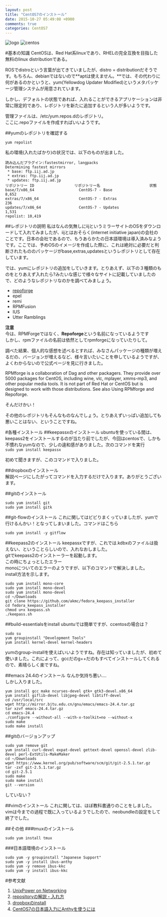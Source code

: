 ```yaml
---
layout: post
title: "CentOS7のインストール"
date: 2015-10-27 05:49:08 +0900
comments: true
categories: CentOS7
---
```

![logo](http://mireiasangalo.com/wp-content/uploads/2013/09/centos-splash.png)
![centos](/images/centos7.png)

#基本の知識
CentOSは、Red Hat系linuxであり、RHELの完全互換を目指した無料のlinux distributionである。  
  
ROSでdistroという言葉が出てきていましたが、distro = distributionだそうです。もちろん、debianではないので**aptは使えません。**では、その代わりに何があるのかというと、yum(Yellowdog Updater Modified)というメタパッケージ管理システムが用意されています。  
  
しかし、デフォルトの状態であれば、入れることができるアプリケーションは非常に限定的であり、レポジトリを新たに追加するという人が多いようです。  
  
管理ファイルは、/etc/yum.repos.dのレポジトリ。  
ここに.repoファイルを作成すればいいようです。  

##yumのレポジトリを確認する

`
yum repolist
`
  
私の環境(入れたばかり)の状況では、以下のものが出ました。
```
読み込んだプラグイン:fastestmirror, langpacks
Determining fastest mirrors
 * base: ftp.iij.ad.jp
 * extras: ftp.iij.ad.jp
 * updates: ftp.iij.ad.jp
リポジトリー ID                  リポジトリー名                      状態
base/7/x86_64                    CentOS-7 - Base                     8,652
extras/7/x86_64                  CentOS-7 - Extras                     236
updates/7/x86_64                 CentOS-7 - Updates                  1,531
repolist: 10,419
```

##レポジトリの説明
私はなんの気無しにiijというミラーサイトのOSをダウンロードして入れてみましたが、iijとはおそらく(internet initiative japan)の会社のことです。日本の会社であるので、もうあらかたの日本語環境は導入済みなようです。ここでは、予めOSのイメージを作成した際に、これは絶対に必要だと判断されたもののパッケージがbase,extras,updatesというレポジトリとして存在しています。  

では、yumにレポジトリの追加をしていきます。とりあえず、以下の３種類のものをとりあえず入れたら?みたいな感じで様々なサイトに記載していましたので、どのようなレポジトリなのかを調べてみましょう。  

- [repoforge](https://wiki.centos.org/AdditionalResources/Repositories/RPMForge)  
- epel  
- remi  
- RPMFusion  
- IUS  
- Utter Ramblings  

**注意**  
今は、RPMForgeではなく、**Repoforge**という名前になっているようです  
しかし、rpmファイルの名前は依然としてrpmforgeになっていたりして。

調べた結果、個人的な感想を述べるとすれば、みなさんパッケージの種類が増えるだの、バージョンが増えるなど、様々言いたいことを申しているようですが、よくわからないので公式ページを見に行きました。  

RPMforge is a collaboration of Dag and other packagers. They provide over 5000 packages for CentOS, including wine, vlc, mplayer, xmms-mp3, and other popular media tools. It is not part of Red Hat or CentOS but is designed to work with those distributions. See also Using RPMforge and Repoforge.  
  
そんだけかい！  
  
その他のレポジトリもそんなものなんでしょう。とりあえずいっぱい追加しても悪いことはない、ということですね。

#各種インストール
##keepassxのインストール
ubuntuを使っている間は、keepass2をインストールするのが当たり前でしたが、今回はcentosで、しかも不慣れなyumなので、少しの違和感がありました。次のコマンドを実行  
`
sudo yum install keepassx
`
  
初めて聞きますが、このコマンドで入りました。  
  
##dropboxのインストール  
解説ページにしたがってコマンドを入力するだけで入ります。ありがとうございます。  

##gitのインストール
```
sudo yum install git
sudo yum install gitk
```

##git-flowのインストール
これに関してはビビりまくっていましたが、yumで行けるんかい！となってしまいました。コマンドはこちら
```
sudo yum install -y gitflow
```


##keepass2のインストール
keepassxですが、これでは.kdbxのファイルは扱えない、ということらしいので、入れなおしました。  
gitでkeepass2のインストーラーを起動します。  
この時にちょっとしたエラー  
monoについてのエラーのようですが、以下のコマンドで解決しました。  
install方法を示します。  
```
sudo yum install mono-core
sudo yum install mono-devel
sudo yum install mono-devel
cd ~/Downloads
git clone https://github.com/akmc/fedora_keepass_installer
cd fedora_keepass_installer
chmod u+x keepass.sh
./keepass.sh
```
##build-essentialsをinstall
ubuntuでは簡単ですが、ccentosの場合は？
```
sudo su
yum groupinstall "Development Tools"
yum install kernel-devel kernel-headers
```
yumのgroup-installを使えばいいようですね。存在は知っていましたが、初めて使いました。これによって、gccだのg++だのもすべてインストールしてくれるので、素晴らしく楽ですね。

##emacs 24.4のインストール
なんか気持ち悪い....  
しかし入りました。
```
yum install gcc make ncurses-devel gtk+ gtk3-devel.x86_64
yum install giflib-devel libjpeg-devel libtiff-devel
cd /usr/local/src
wget http://mirror.bjtu.edu.cn/gnu/emacs/emacs-24.4.tar.gz
tar xzvf emacs-24.4.tar.gz
cd emacs-24.4
./configure --without-all --with-x-toolkit=no --without-x
sudo make
sudo make install
```

##gitのバージョンアップ
```
sudo yum remove git
yum install curl-devel expat-devel gettext-devel openssl-devel zlib-devel perl-ExtUtils-MakeMaker
cd ~/Downloads
wget https://www.kernel.org/pub/software/scm/git/git-2.5.1.tar.gz
tar -zxf git-2.5.1.tar.gz
cd git-2.5.1
sudo make
sudo make install
git --version
```
していない？

##vimのインストール
これに関しては、ほぼ教科書通りのことをしました。
vimは今までの過程で既に入っているようでしたので、neobundleの設定をして終了でした。



##その他
###tmuxのインストール
```
sudo yum install tmux
```
###日本語環境のインストール
```
sudo yum -y groupinstall "Japanese Support"
sudo yum -y install ibus-anthy
sudo yum -y remove ibus-kkc
sudo yum -y install ibus-kkc
```


#参考文献
1. [UnixPower on Networking](http://www.unix-power.net/linux/yum.html)
2. [repositoryの解説・入れ方](http://oki2a24.com/2012/03/13/what-is-rpmforge-remi-epel/)
3. [dropboxのinstall](http://weblabo.oscasierra.net/installing-dropbox-on-redhat/)
4. [CentOS7の日本語入力にAnthyを使うには](http://www.sssg.org/blogs/hiro345/archives/17553.html)
